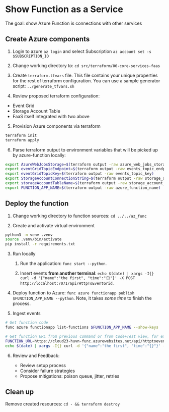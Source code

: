 # Show Function as a Service

The goal: show Azure Function is connections with other services

## Create Azure components

1. Login to azure `az login` and select Subscription `az account set -s $SUBSCRIPTION_ID`

2. Change working directory to: `cd src/terraform/06-core-services-faas`

3. Create `terraform.tfvars` file. This file contains your unique properties for the rest of terraform configuration. You can use a sample generator script: `../generate_tfvars.sh`

4. Review proposed terraform configuration:

  - Event Grid
  - Storage Account Table
  - FaaS itself integrated with two above

5. Provision Azure components via terraform

```sh
terraform init
terraform apply
```

6. Parse terraform output to environment variables that will be picked up by azure-function locally:

```sh
export AzureWebJobsStorage=$(terraform output -raw azure_web_jobs_storage)
export eventGridTopicEndpoint=$(terraform output -raw events_topic_endpoint)
export eventGridTopicKey=$(terraform output -raw events_topic_key)
export StorageAccountConnectionString=$(terraform output -raw storage_account_connection_string)
export storageAccountTableName=$(terraform output -raw storage_account_tablename)
export FUNCTION_APP_NAME=$(terraform output -raw azure_function_name)
```

## Deploy the function

1. Change working directory to function sources: `cd ../../az_func`

2. Create and activate virtual environment

```sh
python3 -m venv .venv
source .venv/bin/activate
pip install -r requirements.txt
```

3. Run locally

    1. Run the application: `func start --python`.

    2. Insert events **from another terminal**: `echo $(date) | xargs -I{} curl -d '{"name":"the first", "time":"{}"}' -X POST http://localhost:7071/api/HttpToEventGrid`.

4. Deploy function to Azure: `func azure functionapp publish $FUNCTION_APP_NAME --python`. Note, it takes _some time_ to finish the process.

5. Ingest events

```sh
# Get function code
func azure functionapp list-functions $FUNCTION_APP_NAME --show-keys

# Get function URL from previous command or from Code+Test view, for example:
FUNCTION_URL=https://cloud23-huvn-func.azurewebsites.net/api/httptoeventgrid?code=pkyeU6XDc5GH8Ig6EEcPolpkuTP447c8jG7hd8_u3Nc6AzFuiiTtjQ==
echo $(date) | xargs -I{} curl -d '{"name":"the first", "time":"{}"}' -X POST $FUNCTION_URL
```

6. Review and Feedback:

    - Review setup process
    - Consider failure strategies
    - Propose mitigations: poison queue, jitter, retries

## Clean up

Remove created resources: `cd - && terraform destroy`
